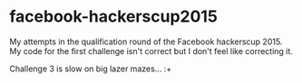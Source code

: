 # facebook-hackerscup2015

My attempts in the qualification round of the Facebook hackerscup 2015.
My code for the first challenge isn't correct but I don't feel like correcting it.

Challenge 3 is slow on big lazer mazes... :+

